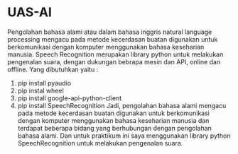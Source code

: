 # UAS-AI

Pengolahan bahasa alami atau dalam bahasa inggris natural language processing mengacu pada metode kecerdasan buatan digunakan untuk berkomunikasi dengan komputer menggunakan bahasa keseharian manusia.
Speech Recognition merupakan library python untuk melakukan pengenalan suara, dengan dukungan bebrapa mesin dan API, online dan offline. 
Yang dibutuhkan yaitu :
1. pip install pyaudio
2. pip instal wheel
3. pip install google-api-python-client
4. pip install SpeechRecognition
Jadi, pengolahan bahasa alami mengacu pada metode kecerdasan buatan digunakan untuk berkomunikasi dengan komputer menggunakan bahasa keseharian manusia dan terdapat beberapa bidang yang berhubungan dengan pengolahan bahasa alami. Dan untuk praktikum ini saya menggunakan library python SpeechRecognition untuk melakukan pengenalan suara.
